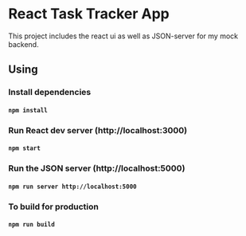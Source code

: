 # React Task Tracker App

This project includes the react ui as well as JSON-server for my mock backend.

## Using

### Install dependencies

#### `npm install`

### Run React dev server (http://localhost:3000)

#### `npm start`

### Run the JSON server (http://localhost:5000)

#### `npm run server http://localhost:5000`

### To build for production

#### `npm run build`
